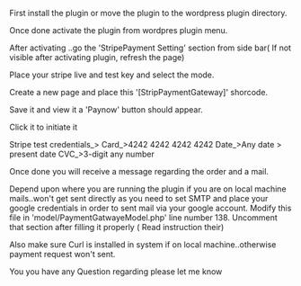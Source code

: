 
First install the plugin or move the plugin to the wordpress plugin directory.

Once done activate the plugin from wordpres plugin menu.

After activating ..go the 'StripePayment Setting' section from side bar( If not visible after activating plugin, refresh the page)

Place your stripe live and test key and select the mode.

Create a new page and place this '[StripPaymentGateway]' shorcode.

Save it and view it a 'Paynow' button should appear.

Click it to initiate it

Stripe test credentials_>
Card_>4242 4242 4242 4242
Date_>Any date  > present date
CVC_>3-digit any number

Once done you will receive a message regarding the order and a mail.

Depend upon where you are running the plugin if you are on local machine mails..won't get sent directly as you need to set SMTP and place your google credentials in order to sent mail via your google account. 
Modify this file in 'model/PaymentGatwayeModel.php' line number 138. Uncomment that section after filling it properly ( Read instruction their)

Also make sure Curl is installed in system if on local machine..otherwise payment request won't  sent.

You you have any Question regarding please let me know
